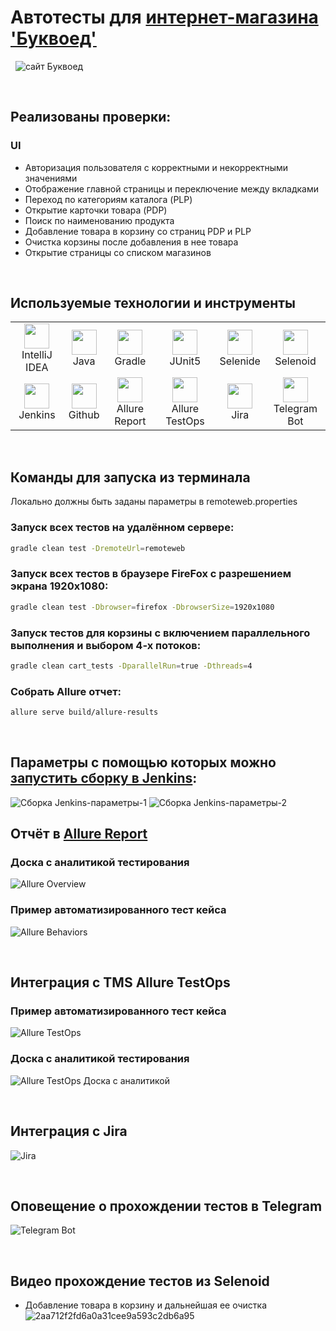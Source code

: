 # Автотесты для [интернет-магазина 'Буквоед'](https://www.bookvoed.ru/)
&nbsp;
![сайт Буквоед](https://user-images.githubusercontent.com/70107243/143308278-8a31b153-b462-4cbf-b470-26ab35c2896b.png)

&nbsp;
## Реализованы проверки:
### UI
- Авторизация пользователя с корректными и некорректными значениями
- Отображение главной страницы и переключение между вкладками
- Переход по категориям каталога (PLP)
- Открытие карточки товара (PDP)
- Поиск по наименованию продукта
- Добавление товара в корзину со страниц PDP и PLP
- Очистка корзины после добавления в нее товара
- Открытие страницы со списком магазинов

&nbsp;
## Используемые технологии и инструменты
<table>
<tbody>
<tr>
<td align="center"><src="https://www.jetbrains.com/idea/"><img src="https://starchenkov.pro/qa-guru/img/skills/Intelij_IDEA.svg" width="40" height="40"><br>IntelliJ IDEA</td>
<td align="center"><src="https://www.jetbrains.com/idea/"><img src="https://starchenkov.pro/qa-guru/img/skills/Java.svg" width="40" height="40"><br>Java</td>
<td align="center"><src="https://www.jetbrains.com/idea/"><img src="https://starchenkov.pro/qa-guru/img/skills/Gradle.svg" width="40" height="40"><br>Gradle</td>
<td align="center"><src="https://www.jetbrains.com/idea/"><img src="https://starchenkov.pro/qa-guru/img/skills/JUnit5.svg" width="40" height="40"><br>JUnit5</td>
<td align="center"><src="https://www.jetbrains.com/idea/"><img src="https://starchenkov.pro/qa-guru/img/skills/Selenide.svg" width="40" height="40"><br>Selenide</td>
<td align="center"><src="https://www.jetbrains.com/idea/"><img src="https://starchenkov.pro/qa-guru/img/skills/Selenoid.svg" width="40" height="40"><br>Selenoid</td>
</tr>
<tr>
<td align="center"><src="https://www.jetbrains.com/idea/"><img src="https://starchenkov.pro/qa-guru/img/skills/Jenkins.svg" width="40" height="40"><br>Jenkins</td>
<td align="center"><src="https://www.jetbrains.com/idea/"><img src="https://starchenkov.pro/qa-guru/img/skills/Github.svg" width="40" height="40"><br>Github</td>
<td align="center"><src="https://www.jetbrains.com/idea/"><img src="https://starchenkov.pro/qa-guru/img/skills/Allure_Report.svg" width="40" height="40"><br>Allure Report</td>
<td align="center"><src="https://www.jetbrains.com/idea/"><img src="https://starchenkov.pro/qa-guru/img/skills/Allure_EE.svg" width="40" height="40"><br>Allure TestOps</td>
<td align="center"><src="https://www.jetbrains.com/idea/"><img src="https://starchenkov.pro/qa-guru/img/skills/Jira.svg" width="40" height="40"><br>Jira</td>
<td align="center"><src="https://www.jetbrains.com/idea/"><img src="https://starchenkov.pro/qa-guru/img/skills/Telegram.svg" width="40" height="40"><br>Telegram Bot</td>
</tr>
</tbody>
</table>

&nbsp;
## Команды для запуска из терминала
Локально должны быть заданы параметры в remoteweb.properties
### Запуск всех тестов на удалённом сервере:
```bash
gradle clean test -DremoteUrl=remoteweb
```
### Запуск всех тестов в браузере FireFox с разрешением экрана 1920x1080:
```bash
gradle clean test -Dbrowser=firefox -DbrowserSize=1920x1080
```
### Запуск тестов для корзины с включением параллельного выполнения и выбором 4-х потоков:
```bash
gradle clean cart_tests -DparallelRun=true -Dthreads=4
```
### Собрать Allure отчет:
```bash
allure serve build/allure-results
```

&nbsp;
## Параметры с помощью которых можно [запустить сборку в Jenkins](https://jenkins.autotests.cloud/job/08-alexstark_spb-bookvoed_tests/build):
![Сборка Jenkins-параметры-1](https://user-images.githubusercontent.com/70107243/143316090-295ac8ac-ce7c-4c1c-81fd-2c8c80f15cbc.png)
![Сборка Jenkins-параметры-2](https://user-images.githubusercontent.com/70107243/143315775-01c55ce3-0470-4023-aee8-0c7ad3a6f006.png)

## Отчёт в [Allure Report](https://jenkins.autotests.cloud/job/08-alexstark_spb-bookvoed_tests/51/allure/)
### Доска с аналитикой тестирования
![Allure Overview](https://user-images.githubusercontent.com/70107243/143316809-b4c33a2e-9c2c-4b89-a01b-49a4853799c8.png)

### Пример автоматизированного тест кейса
![Allure Behaviors](https://user-images.githubusercontent.com/70107243/143316844-364eaaec-7077-4542-81a1-10db799714fa.png)

&nbsp;
## Интеграция с TMS Allure TestOps
### Пример автоматизированного тест кейса
![Allure TestOps](https://user-images.githubusercontent.com/70107243/143317103-005fcca2-97d5-4f8b-b4e0-ae0fc886db2d.png)

### Доска с аналитикой тестирования
![Allure TestOps Доска с аналитикой](https://user-images.githubusercontent.com/70107243/143317400-285697d5-2181-40fc-a8ee-c98c8675b51f.png)

&nbsp;
## Интеграция с Jira
![Jira](https://user-images.githubusercontent.com/70107243/143317827-d72f0a7d-3b93-48eb-b74e-8778eb2998e8.png)

&nbsp;
## Оповещение о прохождении тестов в Telegram
![Telegram Bot](https://user-images.githubusercontent.com/70107243/143317893-43dd6ea6-6479-4800-a296-06b607290832.png)

&nbsp;
## Видео прохождение тестов из Selenoid
- Добавление товара в корзину и дальнейшая ее очистка
![2aa712f2fd6a0a31cee9a593c2db6a95](https://user-images.githubusercontent.com/70107243/143318284-f1f80b2d-f183-4a7c-9543-82fb68c3cf94.gif)
